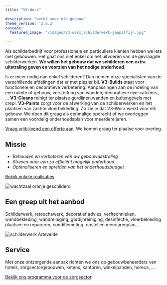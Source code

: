 ```yaml
---
title: "V3-Worx"

description: "werkt voor elk gebouw"
theme_version: '2.8.2'
cascade:
  featured_image: "/images/V3-worx_schilderwerk-janpalfijn.jpg"

---
```


Als schilderbedrijf voor professionele en particuliere klanten hebben we iets met gebouwen. Het gaat ons niet enkel om het uitvoeren van de gevraagde schilderwerken. **We willen het gebouw dat we schilderen een extra uitstraling geven en voorzien van het nodige onderhoud.**

Is er meer nodig dan enkel schilderen? Dan nemen onze specialisten van de verschillende afdelingen dat er met plezier bij. 
**V3-Builds** staat voor functionele en decoratieve verbetering. Aanpassingen aan de indeling van een ruimte of gebouw, versterking van wanden, decoratieve eye-catchers, … 
**V3-Cleans** reinigt ter plaatse gordijnen,wanden en buitengevels met crepi. 
**V3-Paints** zorgt voor de afwerking van de schilderwerken en het plaatsen van zachte vloerbekleding. Zo zie je dat V3-Worx werkt voor elk gebouw. We doen dit graag als eenmalige opdracht of we overleggen samen een voordelig onderhoudsplan voor meerdere jaren. 

[Vraag vrijblijvend een offerte aan](/contact/). We komen graag ter plaatse voor overleg.

## Missie

* *Behouden en verbeteren van  uw gebouwuitstraling*
* *Streven naar een zo efficiënt mogelijk onderhoud*
* *Optimaliseren en spreiden van het onderhoudsbudget*

[Bekijk enkele realisaties](/realisaties)

![wachtzaal oranje geschilderd](/images/V3-worx_schilderwerk-janpalfijn2.jpg)


## Een greep uit het aanbod

Schilderwerk, retouchewerk, decoratief advies, verftechnieken, wandbekleding, wandreiniging, gordijnreiniging, desinfectie, vloerbekleding plaatsen en repareren, conditiemeting, opstellen meerjarenplan, …

![schilderwerk Artevelde](/images/V3-worx_schilderwerk-artevelde.jpg)

## Service

Met onze ontzorgende aanpak richten we ons op gebouwbeheerders van hotels, zorgsectorgebouwen, ketens, kantoren, winkelpanden, horeca, …

[Bekijk ons programma voor de zorgsector](/images/2020/06/Care_of_your_walls.pdf)